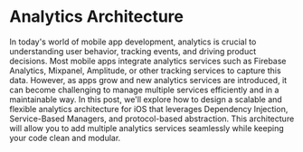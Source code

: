 # Analytics Architecture
In today's world of mobile app development, analytics is crucial to understanding user behavior, tracking events, and driving product decisions. Most mobile apps integrate analytics services such as Firebase Analytics, Mixpanel, Amplitude, or other tracking services to capture this data. However, as apps grow and new analytics services are introduced, it can become challenging to manage multiple services efficiently and in a maintainable way.
In this post, we'll explore how to design a scalable and flexible analytics architecture for iOS that leverages Dependency Injection, Service-Based Managers, and protocol-based abstraction. This architecture will allow you to add multiple analytics services seamlessly while keeping your code clean and modular.
